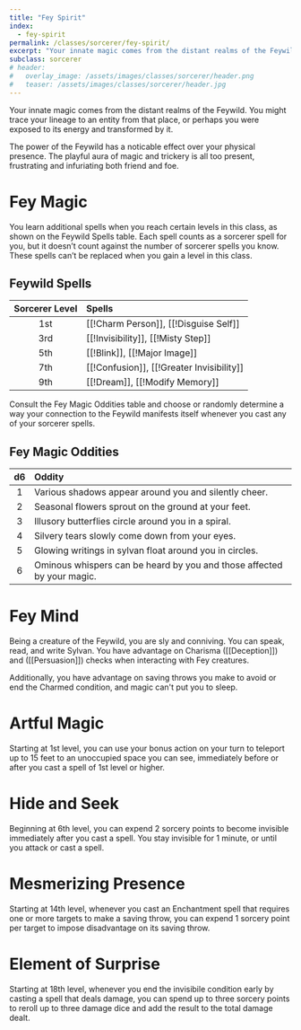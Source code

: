 ```yaml
---
title: "Fey Spirit"
index: 
  - fey-spirit
permalink: /classes/sorcerer/fey-spirit/
excerpt: "Your innate magic comes from the distant realms of the Feywild."
subclass: sorcerer
# header:
#   overlay_image: /assets/images/classes/sorcerer/header.png
#   teaser: /assets/images/classes/sorcerer/header.jpg
---
```

Your innate magic comes from the distant realms of the Feywild. You might trace your lineage to an entity from that place, or perhaps you were exposed to its energy and transformed by it.

The power of the Feywild has a noticable effect over your physical presence. The playful aura of magic and trickery is all too present, frustrating and infuriating both friend and foe.

# Fey Magic
You learn additional spells when you reach certain levels in this class, as shown on the Feywild Spells table. Each spell counts as a sorcerer spell for you, but it doesn’t count against the number of sorcerer spells you know. These spells can’t be replaced when you gain a level in this class.

## Feywild Spells

| Sorcerer Level | Spells |
| :------------: | :----- |
| 1st | [[!Charm Person]], [[!Disguise Self]] |
| 3rd | [[!Invisibility]], [[!Misty Step]] |
| 5th | [[!Blink]], [[!Major Image]] |
| 7th | [[!Confusion]], [[!Greater Invisibility]] |
| 9th | [[!Dream]], [[!Modify Memory]] |

Consult the Fey Magic Oddities table and choose or randomly determine a way your connection to the Feywild manifests itself whenever you cast any of your sorcerer spells. 

## Fey Magic Oddities

| d6    | Oddity |
| :---: | :----- |
| 1 | Various shadows appear around you and silently cheer. |
| 2 | Seasonal flowers sprout on the ground at your feet. |
| 3 | Illusory butterflies circle around you in a spiral. |
| 4 | Silvery tears slowly come down from your eyes. |
| 5 | Glowing writings in sylvan float around you in circles. |
| 6 | Ominous whispers can be heard by you and those affected by your magic. |

# Fey Mind
Being a creature of the Feywild, you are sly and conniving. You can speak, read, and write Sylvan. You have advantage on Charisma ([[Deception]]) and ([[Persuasion]]) checks when interacting with Fey creatures.

Additionally, you have advantage on saving throws you make to avoid or end the Charmed condition, and magic can't put you to sleep.

# Artful Magic
Starting at 1st level, you can use your bonus action on your turn to teleport up to 15 feet to an unoccupied space you can see, immediately before or after you cast a spell of 1st level or higher.

# Hide and Seek
Beginning at 6th level, you can expend 2 sorcery points to become invisible immediately after you cast a spell. You stay invisible for 1 minute, or until you attack or cast a spell.

# Mesmerizing Presence
Starting at 14th level, whenever you cast an Enchantment spell that requires one or more targets to make a saving throw, you can expend 1 sorcery point per target to impose disadvantage on its saving throw.

# Element of Surprise
Starting at 18th level, whenever you end the invisibile condition early by casting a spell that deals damage, you can spend up to three sorcery points to reroll up to three damage dice and add the result to the total damage dealt.